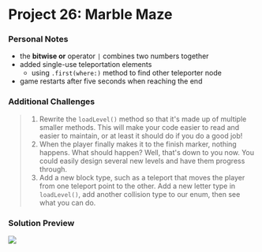# Project 26: Marble Maze

### Personal Notes
- the **bitwise or** operator `|` combines two numbers together
- added single-use teleportation elements
    - using `.first(where:)` method to find other teleporter node
- game restarts after five seconds when reaching the end

### Additional Challenges
> 1. Rewrite the `loadLevel()` method so that it's made up of multiple smaller methods. This will make your code easier to read and easier to maintain, or at least it should do if you do a good job!
> 2. When the player finally makes it to the finish marker, nothing happens. What should happen? Well, that's down to you now. You could easily design several new levels and have them progress through.
> 3. Add a new block type, such as a teleport that moves the player from one teleport point to the other. Add a new letter type in `loadLevel()`, add another collision type to our enum, then see what you can do.

### Solution Preview
<img src="https://user-images.githubusercontent.com/4438390/73041977-82f89100-3e2d-11ea-8834-0a588b600443.png">
